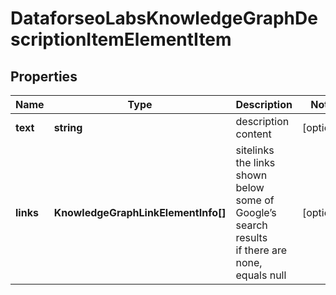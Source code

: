 # DataforseoLabsKnowledgeGraphDescriptionItemElementItem

## Properties

| Name | Type | Description | Notes |
|------------ | ------------- | ------------- | -------------|
**text** | **string** | description content |[optional]|
**links** | **KnowledgeGraphLinkElementInfo[]** | sitelinks<br>the links shown below some of Google’s search results<br>if there are none, equals null |[optional]|